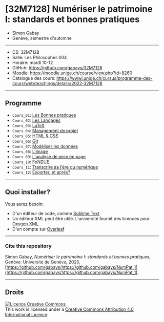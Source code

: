 # \[32M7128\] Numériser le patrimoine I: standards et bonnes pratiques

* Simon Gabay
* Genève, semestre d'automne

---
* CS: 32M7128
* Salle: Les Philosophes 004
* Horaire: mardi 10-12
* GitHub: https://github.com/gabays/32M7128
* Moodle: https://moodle.unige.ch/course/view.php?id=8260
* Catalogue des cours: https://wwwi.unige.ch/cursus/programme-des-cours/web/teachings/details/2022-32M7128

---
## Programme

* `Cours_01`: [Les Bonnes pratiques](https://github.com/gabays/NumPat_1/tree/master/Cours_01)
* `Cours_02`: [Les Langages](https://github.com/gabays/NumPat_1/tree/master/Cours_02)
* `Cours_03`: [LaTeX](https://github.com/gabays/NumPat_1/tree/master/Cours_03)
* `Cours_04`: [Management de projet](https://github.com/gabays/NumPat_1/tree/master/Cours_04)
* `Cours_05`: [HTML & CSS](https://github.com/gabays/NumPat_1/tree/master/Cours_05)
* `Cours_06`: [Git](https://github.com/gabays/NumPat_1/tree/master/Cours_05)
* `Cours_07`: [Modéliser les données](https://github.com/gabays/NumPat_1/tree/master/Cours_07)
* `Cours_08`: [L'image](https://github.com/gabays/NumPat_1/tree/master/Cours_08)
* `Cours_09`: [L'analyse de mise en page](https://github.com/gabays/NumPat_1/tree/master/Cours_09)
* `Cours_10`: [FoNDUE](https://github.com/gabays/NumPat_1/tree/master/Cours_10)
* `Cours_11`: [Transcrire àa l'ère du numérique](https://github.com/gabays/NumPat_1/tree/master/Cours_11)
* `Cours_12`: [Exporter, et après?](https://github.com/gabays/NumPat_1/tree/master/Cours_11)

---
## Quoi installer?

Vous aurez besoin:
* D'un éditeur de code, comme [Sublime Text](https://www.sublimetext.com).
* Un éditeur XML peut être utile. L'université fournit des licences pour [Oxygen XML](https://www.oxygenxml.com).
* D'un compte sur [Overleaf](https://www.overleaf.com)

---
### Cite this repository

Simon Gabay, _Numériser le patrimoine I: standards et bonnes pratiques_, Genève: Université de Genève, 2020, [https://github.com/gabays/https://github.com/gabays/NumPat_1](https://github.com/gabays/https://github.com/gabays/NumPat_1).

---
## Droits

<a rel="license" href="http://creativecommons.org/licenses/by-sa/4.0/"><img alt="Licence Creative Commons" style="border-width:0" src="https://i.creativecommons.org/l/by-sa/4.0/88x31.png" /></a><br />This work is licensed under a <a rel="license" href="http://creativecommons.org/licenses/by-sa/4.0/">Creative Commons Attribution 4.0 International Licence</a>.

